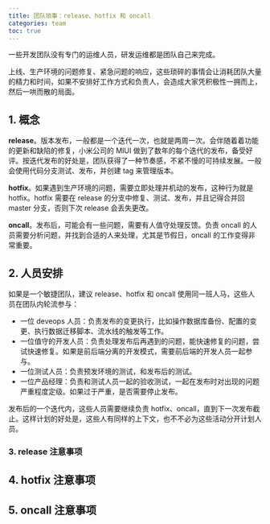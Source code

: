 ```yaml
---
title: 团队琐事：release、hotfix 和 oncall
categories: team
toc: true
---
```


一些开发团队没有专门的运维人员，研发运维都是团队自己来完成。

上线、生产环境的问题修复、紧急问题的响应，这些琐碎的事情会让消耗团队大量的精力和时间，如果不安排好工作方式和负责人，会造成大家凭积极性一拥而上，然后一哄而散的局面。

## 1. 概念

**release**。版本发布，一般都是一个迭代一次，也就是两周一次。会伴随着着功能的更新和缺陷的修复，小米公司的 MIUI 做到了数年的每个迭代的发布，备受好评。按迭代发布的好处是，团队获得了一种节奏感，不紧不慢的可持续发展。一般会使用代码分支测试、发布，并创建 tag 来管理版本。

**hotfix**。如果遇到生产环境的问题，需要立即处理并机动的发布，这种行为就是 hotfix。hotfix 需要在 release 的分支中修复、测试、发布，并且记得合并回 master 分支，否则下次 release 会丢失更改。

**oncall**。发布后，可能会有一些问题，需要有人值守处理反馈。负责 oncall 的人员需要分析问题，并找到合适的人来处理，尤其是节假日，oncall 的工作变得非常重要。


## 2. 人员安排

如果是一个敏捷团队，建议 release、hotfix 和 oncall 使用同一班人马，这些人员在团队内轮流参与：

- 一位 deveops 人员：负责发布的变更执行，比如操作数据库备份、配置的变更、执行数据迁移脚本、流水线的触发等工作。
- 一位值守的开发人员：负责处理发布后再遇到的问题，能快速修复的问题，尝试快速修复。如果是前后端分离的开发模式，需要前后端的开发人员一起参与。
- 一位测试人员：负责预发环境的测试，和发布后的测试。
- 一位产品经理：负责和测试人员一起的验收测试，一起在发布时对出现的问题严重程度定级。如果过于严重，是否需要停止发布。

发布后的一个迭代内，这些人员需要继续负责 hotfix、oncall，直到下一次发布截止。这样计划的好处是，这些人有同样的上下文，也不不必为这些活动分开计划人员。

### 3. release 注意事项



## 4. hotfix 注意事项



## 5. oncall 注意事项



